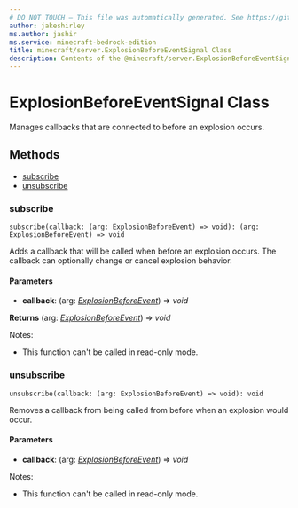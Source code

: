 ```yaml
---
# DO NOT TOUCH — This file was automatically generated. See https://github.com/mojang/minecraftapidocsgenerator to modify descriptions, examples, etc.
author: jakeshirley
ms.author: jashir
ms.service: minecraft-bedrock-edition
title: minecraft/server.ExplosionBeforeEventSignal Class
description: Contents of the @minecraft/server.ExplosionBeforeEventSignal class.
---
```

# ExplosionBeforeEventSignal Class

Manages callbacks that are connected to before an explosion occurs.

## Methods
- [subscribe](#subscribe)
- [unsubscribe](#unsubscribe)

### **subscribe**
`
subscribe(callback: (arg: ExplosionBeforeEvent) => void): (arg: ExplosionBeforeEvent) => void
`

Adds a callback that will be called when before an explosion occurs. The callback can optionally change or cancel explosion behavior.

#### **Parameters**
- **callback**: (arg: [*ExplosionBeforeEvent*](ExplosionBeforeEvent.md)) => *void*

**Returns** (arg: [*ExplosionBeforeEvent*](ExplosionBeforeEvent.md)) => *void*
  
Notes:
- This function can't be called in read-only mode.

### **unsubscribe**
`
unsubscribe(callback: (arg: ExplosionBeforeEvent) => void): void
`

Removes a callback from being called from before when an explosion would occur.

#### **Parameters**
- **callback**: (arg: [*ExplosionBeforeEvent*](ExplosionBeforeEvent.md)) => *void*
  
Notes:
- This function can't be called in read-only mode.
